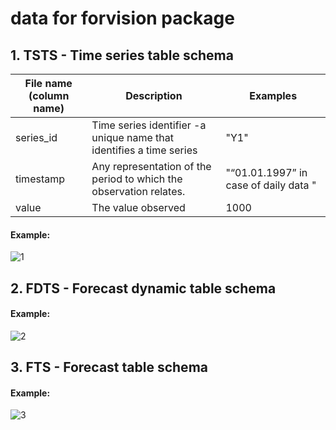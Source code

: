 # data for forvision package

## 1. TSTS -  Time series table schema 
| File name (column name)| Description | Examples|
|-----|-----|-----|
|series_id| Time series identifier -a unique name that identifies a time series| "Y1"|
|timestamp| Any representation of the period to which the observation relates. | "“01.01.1997” in case of daily data "|
|value| The value observed| 1000|

#### Example:
![1](https://user-images.githubusercontent.com/44469540/47647581-76cd4780-db88-11e8-808b-7f81a8260a4f.PNG)

## 2. FDTS - Forecast dynamic table schema
#### Example:
![2](https://user-images.githubusercontent.com/44469540/47647634-9bc1ba80-db88-11e8-8b37-d5bcfd722d18.PNG)
## 3. FTS - Forecast table schema

#### Example:
![3](https://user-images.githubusercontent.com/44469540/47647650-a7ad7c80-db88-11e8-9f36-4c3724f95ab6.PNG)
